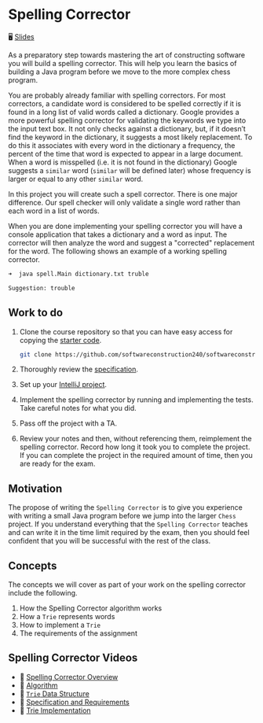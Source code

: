 # Spelling Corrector

🖥️ [Slides](https://docs.google.com/presentation/d/1FkxHpWkpQr-YIdtIqQeYwnAOekQ75Slg/edit?usp=sharing&ouid=114081115660452804792&rtpof=true&sd=true)

As a preparatory step towards mastering the art of constructing software you will build a spelling corrector. This will help you learn the basics of building a Java program before we move to the more complex chess program.

You are probably already familiar with spelling correctors. For most correctors, a candidate word is considered to be spelled correctly if it is found in a long list of valid words called a dictionary. Google provides a more powerful spelling corrector for validating the keywords we type into the input text box. It not only checks against a dictionary, but, if it doesn’t find the keyword in the dictionary, it suggests a most likely replacement. To do this it associates with every word in the dictionary a frequency, the percent of the time that word is expected to appear in a large document. When a word is misspelled (i.e. it is not found in the dictionary) Google suggests a `similar` word (`similar` will be defined later) whose frequency is larger or equal to any other `similar` word.

In this project you will create such a spell corrector. There is one major difference. Our spell checker will only validate a single word rather than each word in a list of words.

When you are done implementing your spelling corrector you will have a console application that takes a dictionary and a word as input. The corrector will then analyze the word and suggest a "corrected" replacement for the word. The following shows an example of a working spelling corrector.

```sh
➜  java spell.Main dictionary.txt truble

Suggestion: trouble
```

## Work to do

1. Clone the course repository so that you can have easy access for copying the [starter code](starter-code/).

   ```sh
   git clone https://github.com/softwareconstruction240/softwareconstruction.git
   ```

1. Thoroughly review the [specification](specification.md).
1. Set up your [IntelliJ project](setup/setup.md).
1. Implement the spelling corrector by running and implementing the tests. Take careful notes for what you did.
1. Pass off the project with a TA.
1. Review your notes and then, without referencing them, reimplement the spelling corrector. Record how long it took you to complete the project. If you can complete the project in the required amount of time, then you are ready for the exam.

## Motivation

The propose of writing the `Spelling Corrector` is to give you experience with writing a small Java program before we jump into the larger `Chess` project. If you understand everything that the `Spelling Corrector` teaches and can write it in the time limit required by the exam, then you should feel confident that you will be successful with the rest of the class.

## Concepts

The concepts we will cover as part of your work on the spelling corrector include the following.

1. How the Spelling Corrector algorithm works
1. How a `Trie` represents words
1. How to implement a `Trie`
1. The requirements of the assignment

## Spelling Corrector Videos

- 🎥 [Spelling Corrector Overview](https://byu.hosted.panopto.com/Panopto/Pages/Viewer.aspx?id=6e35d575-e624-4d21-b7bb-ad5f0131ade2&start=0)
- 🎥 [Algorithm](https://byu.hosted.panopto.com/Panopto/Pages/Viewer.aspx?id=c3ca97d8-7449-4b2b-b97f-ad5f0134ae18&start=0)
- 🎥 [`Trie` Data Structure](https://byu.hosted.panopto.com/Panopto/Pages/Viewer.aspx?id=1daf0cdd-e9ef-437c-a21a-ad5f01083a91&start=0)
- 🎥 [Specification and Requirements](https://byu.hosted.panopto.com/Panopto/Pages/Viewer.aspx?id=f39bfc86-82cc-4e07-95d3-ad5f010d8c7e&start=0)
- 🎥 [Trie Implementation](https://byu.hosted.panopto.com/Panopto/Pages/Viewer.aspx?id=440a9061-b72c-4118-9fc7-ad5f012fc62f&start=0)
